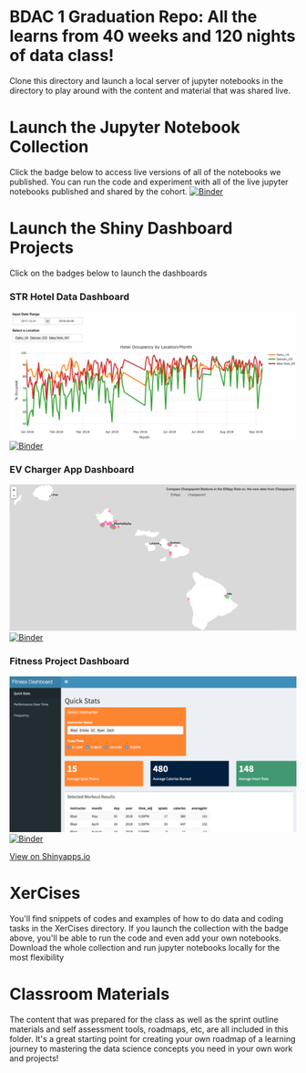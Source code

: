 # BDAC 1 Graduation Repo: All the learns from 40 weeks and 120 nights of data class!
Clone this directory and launch a local server of jupyter notebooks in the directory to play around with the content and material that was shared live.

# Launch the Jupyter Notebook Collection
Click the badge below to access live versions of all of the notebooks we published. You can run the code and experiment with all of the live jupyter notebooks published and shared by the cohort.
[![Binder](https://mybinder.org/badge.svg)](https://mybinder.org/v2/gh/bentut/bdac1-graduation/master)

# Launch the Shiny Dashboard Projects
Click on the badges below to launch the dashboards

### STR Hotel Data Dashboard
![STR Dashboard](images/str_dashboard.jpeg)
[![Binder](https://mybinder.org/badge.svg)](https://mybinder.org/v2/gh/bentut/bdac1-graduation/master?urlpath=shiny/str_dashboard/)

### EV Charger App Dashboard
![EV Dashboard](images/ev_charger_dashboard.png)
[![Binder](https://mybinder.org/badge.svg)](https://mybinder.org/v2/gh/bentut/bdac1-graduation/master?urlpath=shiny/ev_charger_dashboard/)

### Fitness Project Dashboard
![Fitness Dashboard](images/fitnessproject_dashboard.png)
[![Binder](https://mybinder.org/badge.svg)](https://mybinder.org/v2/gh/bentut/bdac1-graduation/master?urlpath=shiny/fitnessproject_dashboard/)

[View on Shinyapps.io](https://runj.shinyapps.io/fitnessproject/)

# XerCises
You'll find snippets of codes and examples of how to do data and coding tasks in the XerCises directory. If you launch the collection with the badge above, you'll be able to run the code and even add your own notebooks. Download the whole collection and run jupyter notebooks locally for the most flexibility

# Classroom Materials
The content that was prepared for the class as well as the sprint outline materials and self assessment tools, roadmaps, etc, are all included in this folder. It's a great starting point for creating your own roadmap of a learning journey to mastering the data science concepts you need in your own work and projects!
